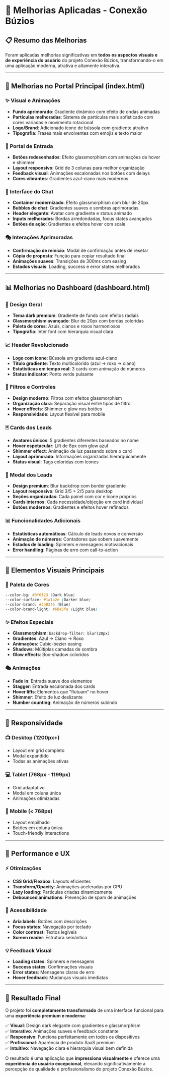# 🚀 Melhorias Aplicadas - Conexão Búzios

## 📋 Resumo das Melhorias

Foram aplicadas melhorias significativas em **todos os aspectos visuais e de experiência do usuário** do projeto Conexão Búzios, transformando-o em uma aplicação moderna, atrativa e altamente interativa.

---

## 🎨 Melhorias no Portal Principal (index.html)

### ✨ Visual e Animações
- **Fundo aprimorado**: Gradiente dinâmico com efeito de ondas animadas
- **Partículas melhoradas**: Sistema de partículas mais sofisticado com cores variadas e movimento rotacional
- **Logo/Brand**: Adicionado ícone de bússola com gradiente atrativo
- **Tipografia**: Frases mais envolventes com emojis e texto maior

### 🎯 Portal de Entrada
- **Botões redesenhados**: Efeito glassmorphism com animações de hover e shimmer
- **Layout responsivo**: Grid de 3 colunas para melhor organização
- **Feedback visual**: Animações escalonadas nos botões com delays
- **Cores vibrantes**: Gradientes azul-ciano mais modernos

### 💬 Interface do Chat
- **Container modernizado**: Efeito glassmorphism com blur de 20px
- **Bubbles de chat**: Gradientes suaves e sombras aprimoradas
- **Header elegante**: Avatar com gradiente e status animado
- **Inputs melhorados**: Bordas arredondadas, focus states avançados
- **Botões de ação**: Gradientes e efeitos hover com scale

### 🎭 Interações Aprimoradas
- **Confirmação de reinício**: Modal de confirmação antes de resetar
- **Cópia de proposta**: Função para copiar resultado final
- **Animações suaves**: Transições de 300ms com easing
- **Estados visuais**: Loading, success e error states melhorados

---

## 📊 Melhorias no Dashboard (dashboard.html)

### 🌟 Design Geral
- **Tema dark premium**: Gradiente de fundo com efeitos radiais
- **Glassmorphism avançado**: Blur de 20px com bordas coloridas
- **Paleta de cores**: Azuis, cianos e roxos harmoniosos
- **Tipografia**: Inter font com hierarquia visual clara

### 📈 Header Revolucionado
- **Logo com ícone**: Bússola em gradiente azul-ciano
- **Título gradiente**: Texto multicolorido (azul → roxo → ciano)
- **Estatísticas em tempo real**: 3 cards com animação de números
- **Status indicator**: Ponto verde pulsante

### 🔧 Filtros e Controles
- **Design moderno**: Filtros com efeitos glassmorphism
- **Organização clara**: Separação visual entre tipos de filtro
- **Hover effects**: Shimmer e glow nos botões
- **Responsividade**: Layout flexível para mobile

### 🃏 Cards dos Leads
- **Avatares únicos**: 5 gradientes diferentes baseados no nome
- **Hover espetacular**: Lift de 8px com glow azul
- **Shimmer effect**: Animação de luz passando sobre o card
- **Layout aprimorado**: Informações organizadas hierarquicamente
- **Status visual**: Tags coloridas com ícones

### 📝 Modal dos Leads
- **Design premium**: Blur backdrop com border gradiente
- **Layout responsivo**: Grid 3/5 + 2/5 para desktop
- **Seções organizadas**: Cada painel com cor e ícone próprios
- **Cards internos**: Cada necessidade/objeção em card individual
- **Botões modernos**: Gradientes e efeitos hover refinados

### 📊 Funcionalidades Adicionais
- **Estatísticas automáticas**: Cálculo de leads novos e conversão
- **Animação de números**: Contadores que sobem suavemente
- **Estados de loading**: Spinners e mensagens motivacionais
- **Error handling**: Páginas de erro com call-to-action

---

## 🎨 Elementos Visuais Principais

### 🌈 Paleta de Cores
```css
--color-bg: #0f0f23 (Dark blue)
--color-surface: #1a1a2e (Darker blue)
--color-brand: #3b82f6 (Blue)
--color-brand-light: #60a5fa (Light blue)
```

### ✨ Efeitos Especiais
- **Glassmorphism**: `backdrop-filter: blur(20px)`
- **Gradientes**: Azul → Ciano → Roxo
- **Animações**: Cubic-bezier easing
- **Shadows**: Múltiplas camadas de sombra
- **Glow effects**: Box-shadow coloridos

### 🎭 Animações
- **Fade in**: Entrada suave dos elementos
- **Stagger**: Entrada escalonada dos cards
- **Hover lifts**: Elementos que "flutuam" no hover
- **Shimmer**: Efeito de luz deslizante
- **Number counting**: Animação de números subindo

---

## 📱 Responsividade

### 📺 Desktop (1200px+)
- Layout em grid completo
- Modal expandido
- Todas as animações ativas

### 💻 Tablet (768px - 1199px)
- Grid adaptativo
- Modal em coluna única
- Animações otimizadas

### 📱 Mobile (< 768px)
- Layout empilhado
- Botões em coluna única
- Touch-friendly interactions

---

## 🚀 Performance e UX

### ⚡ Otimizações
- **CSS Grid/Flexbox**: Layouts eficientes
- **Transform/Opacity**: Animações aceleradas por GPU
- **Lazy loading**: Partículas criadas dinamicamente
- **Debounced animations**: Prevenção de spam de animações

### 🎯 Acessibilidade
- **Aria labels**: Botões com descrições
- **Focus states**: Navegação por teclado
- **Color contrast**: Textos legíveis
- **Screen reader**: Estrutura semântica

### 💡 Feedback Visual
- **Loading states**: Spinners e mensagens
- **Success states**: Confirmações visuais
- **Error states**: Mensagens claras de erro
- **Hover feedback**: Mudanças visuais imediatas

---

## 🎉 Resultado Final

O projeto foi **completamente transformado** de uma interface funcional para uma **experiência premium e moderna**:

✅ **Visual**: Design dark elegante com gradientes e glassmorphism  
✅ **Interativo**: Animações suaves e feedback constante  
✅ **Responsivo**: Funciona perfeitamente em todos os dispositivos  
✅ **Profissional**: Aparência de produto SaaS premium  
✅ **Intuitivo**: Navegação clara e hierarquia visual bem definida  

O resultado é uma aplicação que **impressiona visualmente** e oferece uma **experiência de usuário excepcional**, elevando significativamente a percepção de qualidade e profissionalismo do projeto Conexão Búzios.